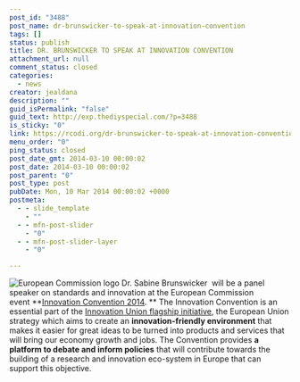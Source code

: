 ```yaml
---
post_id: "3488"
post_name: dr-brunswicker-to-speak-at-innovation-convention
tags: []
status: publish
title: DR. BRUNSWICKER TO SPEAK AT INNOVATION CONVENTION
attachment_url: null
comment_status: closed
categories:
  - news
creator: jealdana
description: ""
guid_isPermalink: "false"
guid_text: http://exp.thediyspecial.com/?p=3488
is_sticky: "0"
link: https://rcodi.org/dr-brunswicker-to-speak-at-innovation-convention/
menu_order: "0"
ping_status: closed
post_date_gmt: 2014-03-10 00:00:02
post_date: 2014-03-10 00:00:02
post_parent: "0"
post_type: post
pubDate: Mon, 10 Mar 2014 00:00:02 +0000
postmeta:
  - - slide_template
    - ""
  - - mfn-post-slider
    - "0"
  - - mfn-post-slider-layer
    - "0"

---
```

![European Commission logo](https://ec.europa.eu/wel/template-2013/images/logo/logo_en.gif) Dr. Sabine Brunswicker  will be a panel speaker on standards and innovation at the European Commission event **[Innovation Convention 2014](https://ec.europa.eu/research/innovation-union/ic2014/index_en.cfm "Innovation Convention"). ** The Innovation Convention is an essential part of the [Innovation Union flagship initiative](http://ec.europa.eu/research/innovation-union/index_en.cfm), the European Union strategy which aims to create an **innovation-friendly environment** that makes it easier for great ideas to be turned into products and services that will bring our economy growth and jobs. The Convention provides **a platform to debate and inform policies** that will contribute towards the building of a research and innovation eco-system in Europe that can support this objective.
